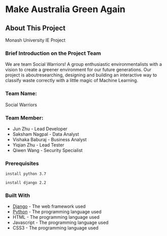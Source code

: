 # Make Australia Green Again

## About This Project
Monash University IE Project

### Brief Introduction on the Project Team
We are team Social Warriors! A group enthusiastic environmentalists with a vision to create a greener environment for our future generations. Our project is aboutresearching, designing and building an interactive way to classify waste correctly with a little magic of Machine Learning. 

### Team Name: 
Social Warriors

### Team Member: 
* Jun Zhu - Lead Developer
* Saksham Nagpal - Data Analyst
* Vishaka Baburaj - Business Analyst
* Yiqian Zhu - Lead Tester
* Qiwen Wang - Security Specialist

### Prerequisites
```
install python 3.7
```
```
install django 2.2
```

### Built With
* [Django](https://docs.djangoproject.com/en/2.2/) - The web framework used
* [Python](https://www.python.org/downloads/release/python-370/) - The programming language used
* HTML - The programming language used
* Javascript - The programming language used
* CSS3 - The programming language used
